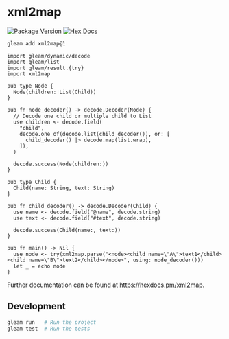 # xml2map

[![Package Version](https://img.shields.io/hexpm/v/xml2map)](https://hex.pm/packages/xml2map)
[![Hex Docs](https://img.shields.io/badge/hex-docs-ffaff3)](https://hexdocs.pm/xml2map/)

```sh
gleam add xml2map@1
```

```gleam
import gleam/dynamic/decode
import gleam/list
import gleam/result.{try}
import xml2map

pub type Node {
  Node(children: List(Child))
}

pub fn node_decoder() -> decode.Decoder(Node) {
  // Decode one child or multiple child to List
  use children <- decode.field(
    "child",
    decode.one_of(decode.list(child_decoder()), or: [
      child_decoder() |> decode.map(list.wrap),
    ]),
  )

  decode.success(Node(children:))
}

pub type Child {
  Child(name: String, text: String)
}

pub fn child_decoder() -> decode.Decoder(Child) {
  use name <- decode.field("@name", decode.string)
  use text <- decode.field("#text", decode.string)

  decode.success(Child(name:, text:))
}

pub fn main() -> Nil {
  use node <- try(xml2map.parse("<node><child name=\"A\">text1</child><child name=\"B\">text2</child></node>", using: node_decoder()))
  let _ = echo node
}
```

Further documentation can be found at <https://hexdocs.pm/xml2map>.

## Development

```sh
gleam run   # Run the project
gleam test  # Run the tests
```
